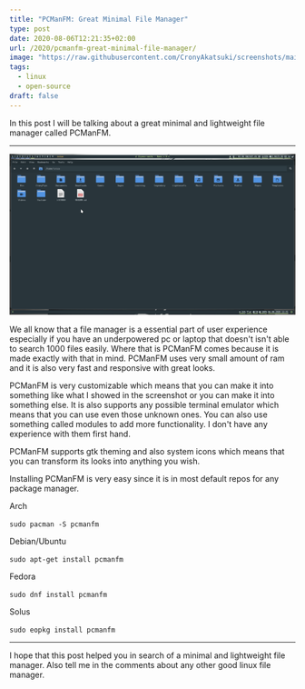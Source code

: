 ```yaml
---
title: "PCManFM: Great Minimal File Manager"
type: post
date: 2020-08-06T12:21:35+02:00
url: /2020/pcmanfm-great-minimal-file-manager/
image: "https://raw.githubusercontent.com/CronyAkatsuki/screenshots/main/PCManFM.png"
tags:
  - linux
  - open-source
draft: false
---
```


In this post I will be talking about a great minimal and lightweight file manager called PCManFM.

<!--more-->

---

![](https://raw.githubusercontent.com/CronyAkatsuki/screenshots/main/PCManFM.png)

We all know that a file manager is a essential part of user experience especially if you have an underpowered pc or laptop that doesn't isn't able to search 1000 files easily. Where that is PCManFM comes because it is made exactly with that in mind. PCManFM uses very small amount of ram and it is also very fast and responsive with great looks.

PCManFM is very customizable which means that you can make it into something like what I showed in the screenshot or you can make it into something else. It is also supports any possible terminal emulator which means that you can use even those unknown ones. You can also use something called modules to add more functionality. I don't have any experience with them first hand.

PCManFM supports gtk theming and also system icons which means that you can transform its looks into anything you wish.

Installing PCManFM is very easy since it is in most default repos for any package manager.

Arch

`sudo pacman -S pcmanfm`

Debian/Ubuntu

`sudo apt-get install pcmanfm`

Fedora

`sudo dnf install pcmanfm`

Solus

`sudo eopkg install pcmanfm`

---

I hope that this post helped you in search of a minimal and lightweight file manager. Also tell me in the comments about any other good linux file manager.
